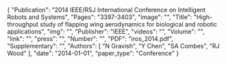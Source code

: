 {
    "Publication": "2014 IEEE/RSJ International Conference on Intelligent Robots and Systems",
    "Pages": "3397-3403",
    "image": "",
    "Title": "High-throughput study of flapping wing aerodynamics for biological and robotic applications",
    "img": "",
    "Publisher": "IEEE",
    "videos": "",
    "Volume": "",
    "link": "",
    "press": "",
    "Number": "",
    "PDF": "iros_2014.pdf",
    "Supplementary": "",
    "Authors": [
        "N Gravish",
        "Y Chen",
        "SA Combes",
        "RJ Wood"
    ],
    "date": "2014-01-01",
    "paper_type": "Conference"
}